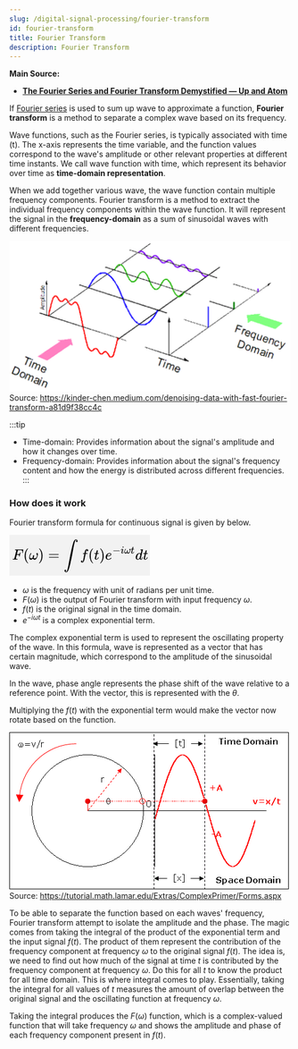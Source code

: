 ```yaml
---
slug: /digital-signal-processing/fourier-transform
id: fourier-transform
title: Fourier Transform
description: Fourier Transform
---
```


**Main Source:**

- **[The Fourier Series and Fourier Transform Demystified — Up and Atom](https://youtu.be/mgXSevZmjPc)**

If [Fourier series](/digital-signal-processing/fourier-series) is used to sum up wave to approximate a function, **Fourier transform** is a method to separate a complex wave based on its frequency.

Wave functions, such as the Fourier series, is typically associated with time (t). The x-axis represents the time variable, and the function values correspond to the wave's amplitude or other relevant properties at different time instants. We call wave function with time, which represent its behavior over time as **time-domain representation**.

When we add together various wave, the wave function contain multiple frequency components. Fourier transform is a method to extract the individual frequency components within the wave function. It will represent the signal in the **frequency-domain** as a sum of sinusoidal waves with different frequencies.

![A complex wave is being separated by its frequency](./separating-wave.png)  
Source: https://kinder-chen.medium.com/denoising-data-with-fast-fourier-transform-a81d9f38cc4c

:::tip

- Time-domain: Provides information about the signal's amplitude and how it changes over time.
- Frequency-domain: Provides information about the signal's frequency content and how the energy is distributed across different frequencies.
  :::

### How does it work

Fourier transform formula for continuous signal is given by below.

![Fourier transform formula involving complex exponential term with the function of time representing the signal](./fourier-transform-formula.png)

- $\omega$ is the frequency with unit of radians per unit time.
- $F(\omega)$ is the output of Fourier transform with input frequency $\omega$.
- $f(t)$ is the original signal in the time domain.
- $e^{-i\omega t}$ is a complex exponential term.

The complex exponential term is used to represent the oscillating property of the wave. In this formula, wave is represented as a vector that has certain magnitude, which correspond to the amplitude of the sinusoidal wave.

In the wave, phase angle represents the phase shift of the wave relative to a reference point. With the vector, this is represented with the $\theta$.

Multiplying the $f(t)$ with the exponential term would make the vector now rotate based on the function.

![Wave representation using complex exponential term](./complex-rotation.gif)  
Source: https://tutorial.math.lamar.edu/Extras/ComplexPrimer/Forms.aspx

To be able to separate the function based on each waves' frequency, Fourier transform attempt to isolate the amplitude and the phase. The magic comes from taking the integral of the product of the exponential term and the input signal $f(t)$. The product of them represent the contribution of the frequency component at frequency $\omega$ to the original signal $f(t)$. The idea is, we need to find out how much of the signal at time $t$ is contributed by the frequency component at frequency $\omega$. Do this for all $t$ to know the product for all time domain. This is where integral comes to play. Essentially, taking the integral for all values of $t$ measures the amount of overlap between the original signal and the oscillating function at frequency $\omega$.

Taking the integral produces the $F(\omega)$ function, which is a complex-valued function that will take frequency $\omega$ and shows the amplitude and phase of each frequency component present in $f(t)$.
